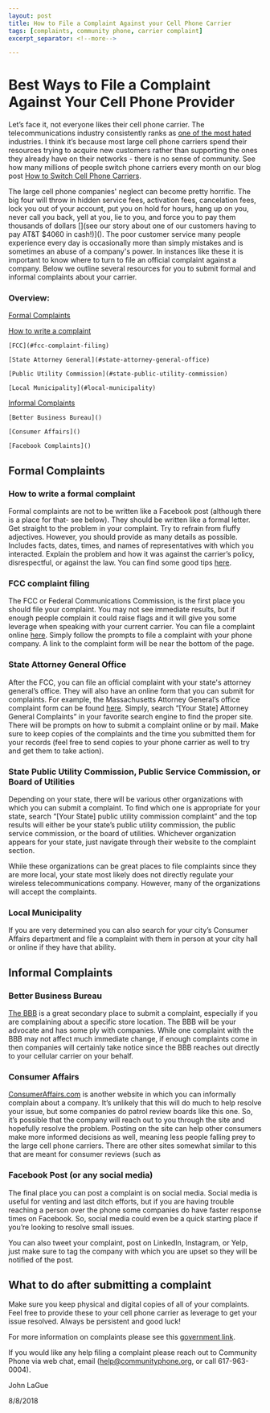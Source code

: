 ```yaml
---
layout: post
title: How to File a Complaint Against your Cell Phone Carrier
tags: [complaints, community phone, carrier complaint]
excerpt_separator: <!--more-->

---
```


# Best Ways to File a Complaint Against Your Cell Phone Provider
<!--more-->

Let’s face it, not everyone likes their cell phone carrier. The telecommunications industry consistently ranks as [one of the most hated](https://www.usatoday.com/story/money/business/2018/02/01/bad-reputation-americas-top-20-most-hated-companies/1058718001/) industries. I think it’s because most large cell phone carriers spend their resources trying to acquire new customers rather than supporting the ones they already have on their networks - there is no sense of community. See how many millions of people switch phone carriers every month on our blog post [How to Switch Cell Phone Carriers](https://www.communityphone.org/2018-08-06-how-to-switch-cell-phone-carriers/).

The large cell phone companies' neglect can become pretty horrific. The big four will throw in hidden service fees, activation fees, cancelation fees, lock you out of your account, put you on hold for hours, hang up on you, never call you back, yell at you, lie to you, and force you to pay them thousands of dollars [](see our story about one of our customers having to pay AT&T $4060 in cash!)](). The poor customer service many people experience every day is occasionally more than simply mistakes and is sometimes an abuse of a company's power. In instances like these it is important to know where to turn to file an official complaint against a company. Below we outline several resources for you to submit formal and informal complaints about your carrier.

### Overview:

[Formal Complaints](#formal-complaints)

[How to write a complaint](#how-to-write-a-complaint)

	[FCC](#fcc-complaint-filing)

	[State Attorney General](#state-attorney-general-office)

	[Public Utility Commission](#state-public-utility-commission)

    [Local Municipality](#local-municipality)

[Informal Complaints]()

    [Better Business Bureau]() 	

    [Consumer Affairs]()   

    [Facebook Complaints]()


## Formal Complaints

### How to write a formal complaint

Formal complaints are not to be written like a Facebook post (although there is a place for that- see below). They should be written like a formal letter. Get straight to the problem in your complaint. Try to refrain from fluffy adjectives. However, you should provide as many details as possible. Includes facts, dates, times, and names of representatives with which you interacted. Explain the problem and how it was against the carrier’s policy, disrespectful, or against the law. You can find some good tips [here](https://www.wikihow.com/Write-a-Complaint-Letter-to-a-Company).

### FCC complaint filing

The FCC or Federal Communications Commission, is the first place you should file your complaint. You may not see immediate results, but if enough people complain it could raise flags and it will give you some leverage when speaking with your current carrier. You can file a complaint online [here](https://consumercomplaints.fcc.gov/hc/en-us). Simply follow the prompts to file a complaint with your phone company. A link to the complaint form will be near the bottom of the page.

### State Attorney General Office

After the FCC, you can file an official complaint with your state's attorney general’s office. They will also have an online form that you can submit for complaints. For example, the Massachusetts Attorney General’s office complaint form can be found [here](https://www.mass.gov/how-to/file-a-consumer-complaint). Simply, search “[Your State] Attorney General Complaints” in your favorite search engine to find the proper site. There will be prompts on how to submit a complaint online or by mail. Make sure to keep copies of the complaints and the time you submitted them for your records (feel free to send copies to your phone carrier as well to try and get them to take action).

### State Public Utility Commission, Public Service Commission, or Board of Utilities

Depending on your state, there will be various other organizations with which you can submit a complaint. To find which one is appropriate for your state, search “[Your State] public utility commission complaint” and the top results will either be your state’s public utility commission, the public service commission, or the board of utilities. Whichever organization appears for your state, just navigate through their website to the complaint section.

While these organizations can be great places to file complaints since they are more local, your state most likely does not directly regulate your wireless telecommunications company. However, many of the organizations will accept the complaints.

### Local Municipality

If you are very determined you can also search for your city’s Consumer Affairs department and file a complaint with them in person at your city hall or online if they have that ability.


## Informal Complaints


### Better Business Bureau

[The BBB](https://www.bbb.org/consumer-complaints/file-a-complaint/get-started) is a great secondary place to submit a complaint, especially if you are complaining about a specific store location. The BBB will be your advocate and has some ply with companies. While one complaint with the BBB may not affect much immediate change, if enough complaints come in then companies will certainly take notice since the BBB reaches out directly to your cellular carrier on your behalf.

### Consumer Affairs

[ConsumerAffairs.com](https://www.consumeraffairs.com/) is another website in which you can informally complain about a company. It’s unlikely that this will do much to help resolve your issue, but some companies do patrol review boards like this one. So, it’s possible that the company will reach out to you through the site and hopefully resolve the problem. Posting on the site can help other consumers make more informed decisions as well, meaning less people falling prey to the large cell phone carriers. There are other sites somewhat similar to this that are meant for consumer reviews (such as

### Facebook Post (or any social media)

The final place you can post a complaint is on social media. Social media is useful for venting and last ditch efforts, but if you are having trouble reaching a person over the phone some companies do have faster response times on Facebook. So, social media could even be a quick starting place if you’re looking to resolve small issues.

You can also tweet your complaint, post on LinkedIn, Instagram, or Yelp, just make sure to tag the company with which you are upset so they will be notified of the post.

## What to do after submitting a complaint

Make sure you keep physical and digital copies of all of your complaints. Feel free to provide these to your cell phone carrier as leverage to get your issue resolved. Always be persistent and good luck!

For more information on complaints please see this [government link](https://www.usa.gov/phone-tv-complaints).

If you would like any help filing a complaint please reach out to Community Phone via web chat, email (help@communityphone.org, or call 617-963-0004).

John LaGue

8/8/2018
